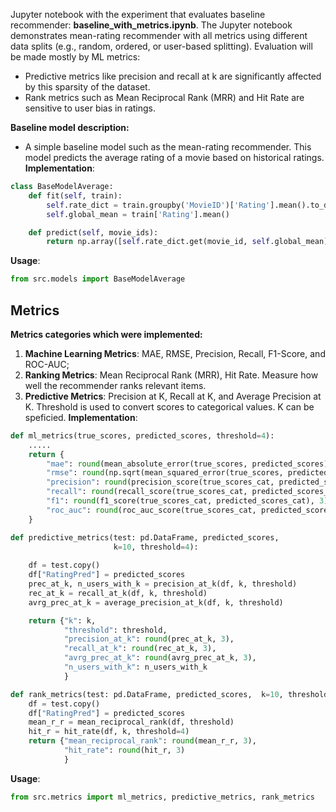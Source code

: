 Jupyter notebook with the experiment that evaluates baseline recommender: **baseline_with_metrics.ipynb**. The Jupyter notebook demonstrates mean-rating recommender with all metrics using different data splits (e.g., random, ordered, or user-based splitting).
Evaluation will be made mostly by ML metrics:
- Predictive metrics like precision and recall at k are significantly affected by this sparsity of the dataset.
- Rank metrics such as Mean Reciprocal Rank (MRR) and Hit Rate are sensitive to user bias in ratings.

**Baseline model description:**
- A simple baseline model such as the mean-rating recommender. This model predicts the average rating of a movie based on historical ratings.
**Implementation**:
```python
class BaseModelAverage:
    def fit(self, train):
        self.rate_dict = train.groupby('MovieID')['Rating'].mean().to_dict()
        self.global_mean = train['Rating'].mean()

    def predict(self, movie_ids):
        return np.array([self.rate_dict.get(movie_id, self.global_mean) for movie_id in movie_ids])
```
**Usage**:
```python
from src.models import BaseModelAverage
```

## Metrics
**Metrics categories which were implemented:**
1. **Machine Learning Metrics**: MAE, RMSE, Precision, Recall, F1-Score, and ROC-AUC;
2. **Ranking Metrics**: Mean Reciprocal Rank (MRR), Hit Rate. Measure how well the recommender ranks relevant items.
3. **Predictive Metrics**: Precision at K, Recall at K, and Average Precision at K.
Threshold is used to convert scores to categorical values. K can be speficied.
**Implementation**:
```python
def ml_metrics(true_scores, predicted_scores, threshold=4):
    .....
    return {
        "mae": round(mean_absolute_error(true_scores, predicted_scores), 3),
        "rmse": round(np.sqrt(mean_squared_error(true_scores, predicted_scores)), 3),
        "precision": round(precision_score(true_scores_cat, predicted_scores_cat), 3),
        "recall": round(recall_score(true_scores_cat, predicted_scores_cat), 3),
        "f1": round(f1_score(true_scores_cat, predicted_scores_cat), 3),
        "roc_auc": round(roc_auc_score(true_scores_cat, predicted_scores_cat), 3)
    }

def predictive_metrics(test: pd.DataFrame, predicted_scores, 
                       k=10, threshold=4):
    
    df = test.copy()
    df["RatingPred"] = predicted_scores
    prec_at_k, n_users_with_k = precision_at_k(df, k, threshold)
    rec_at_k = recall_at_k(df, k, threshold)
    avrg_prec_at_k = average_precision_at_k(df, k, threshold)

    return {"k": k,
            "threshold": threshold,
            "precision_at_k": round(prec_at_k, 3),
            "recall_at_k": round(rec_at_k, 3),
            "avrg_prec_at_k": round(avrg_prec_at_k, 3),
            "n_users_with_k": n_users_with_k
            }

def rank_metrics(test: pd.DataFrame, predicted_scores,  k=10, threshold=4):
    df = test.copy()
    df["RatingPred"] = predicted_scores
    mean_r_r = mean_reciprocal_rank(df, threshold)
    hit_r = hit_rate(df, k, threshold=4)
    return {"mean_reciprocal_rank": round(mean_r_r, 3),
            "hit_rate": round(hit_r, 3)
            }
```
**Usage**:
```python
from src.metrics import ml_metrics, predictive_metrics, rank_metrics
```